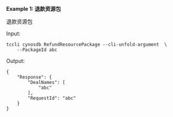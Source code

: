 **Example 1: 退款资源包**

退款资源包


Input: 

```
tccli cynosdb RefundResourcePackage --cli-unfold-argument  \
    --PackageId abc
```

Output: 
```
{
    "Response": {
        "DealNames": [
            "abc"
        ],
        "RequestId": "abc"
    }
}
```

